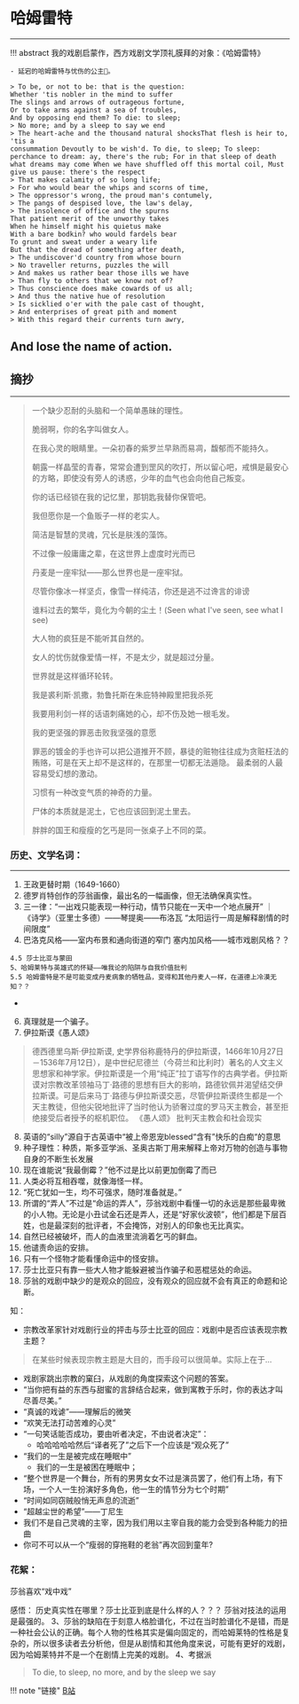 # 哈姆雷特
----


!!! abstract 
    我的戏剧启蒙作，西方戏剧文学顶礼膜拜的对象：《哈姆雷特》

    - 延宕的哈姆雷特与忧伤的公主👸。

    > To be, or not to be: that is the question:
    Whether 'tis nobler in the mind to suffer
    The slings and arrows of outrageous fortune,
    Or to take arms against a sea of troubles,
    And by opposing end them? To die: to sleep;
    > No more; and by a sleep to say we end
    > The heart-ache and the thousand natural shocksThat flesh is heir to, 'tis a     
    consummation Devoutly to be wish'd. To die, to sleep; To sleep: perchance to dream: ay, there's the rub; For in that sleep of death what dreams may come When we have shuffled off this mortal coil, Must give us pause: there's the respect
    > That makes calamity of so long life;
    > For who would bear the whips and scorns of time,
    > The oppressor's wrong, the proud man's contumely,
    > The pangs of despised love, the law's delay,
    > The insolence of office and the spurns
    That patient merit of the unworthy takes
    When he himself might his quietus make
    With a bare bodkin? who would fardels bear
    To grunt and sweat under a weary life
    But that the dread of something after death,
    > The undiscover'd country from whose bourn
    > No traveller returns, puzzles the will
    > And makes us rather bear those ills we have
    > Than fly to others that we know not of?
    > Thus conscience does make cowards of us all;
    > And thus the native hue of resolution
    > Is sicklied o'er with the pale cast of thought,
    > And enterprises of great pith and moment
    > With this regard their currents turn awry,

And lose the name of action.
------


## 摘抄
----

> 一个缺少忍耐的头脑和一个简单愚昧的理性。
> 
> 脆弱啊，你的名字叫做女人。
> 
> 在我心灵的眼睛里。一朵初春的紫罗兰早熟而易凋，馥郁而不能持久。
> 
> 朝露一样晶莹的青春，常常会遭到罡风的吹打，所以留心吧，戒惧是最安心的方略，即使没有旁人的诱惑，少年的血气也会向他自己叛变。
> 
> 你的话已经锁在我的记忆里，那钥匙我替你保管吧。
> 
> 我但愿你是一个鱼贩子一样的老实人。
> 
> 简洁是智慧的灵魂，冗长是肤浅的藻饰。
> 
> 不过像一般庸庸之辈，在这世界上虚度时光而已
> 
> 丹麦是一座牢狱——那么世界也是一座牢狱。
> 
> 尽管你像冰一样坚贞，像雪一样纯洁，你还是逃不过谗言的诽谤
> 
> 谁料过去的繁华，竟化为今朝的尘土！(Seen what I've seen, see what I see)
> 
> 大人物的疯狂是不能听其自然的。
> 
> 女人的忧伤就像爱情一样，不是太少，就是超过分量。
> 
> 世界就是这样循环轮转。
> 
> 我是裘利斯·凯撒，勃鲁托斯在朱庇特神殿里把我杀死
> 
> 我要用利剑一样的话语刺痛她的心，却不伤及她一根毛发。
> 
> 我的更坚强的罪恶击败我坚强的意愿
> 
> 罪恶的镀金的手也许可以把公道推开不顾，暴徒的赃物往往成为贪赃枉法的贿赂，可是在天上却不是这样的，在那里一切都无法遁隐。
>  最柔弱的人最容易受幻想的激动。
> 
> 习惯有一种改变气质的神奇的力量。
> 
>  尸体的本质就是泥土，它也应该回到泥土里去。
> 
> 胖胖的国王和瘦瘦的乞丐是同一张桌子上不同的菜。



### 历史、文学名词：
---

1. 王政更替时期（1649-1660）
2. 德罗肖特创作的莎翁画像，最出名的一幅画像，但无法确保真实性。
3. 三一律：“一出戏只能表现一种行动，情节只能在一天中一个地点展开” ｜ 《诗学》（亚里士多德）——琴提奥——布洛瓦
“太阳运行一周是解释剧情的时间限度”
4. 巴洛克风格——室内布景和通向街道的窄门
      塞内加风格——城市戏剧风格？？
```
4.5 莎士比亚与蒙田
5、哈姆莱特与英雄式的怀疑——唯我论的陷阱与自我价值批判
5.5 哈姆雷特是不是可能变成丹麦病象的牺牲品，变得和其他丹麦人一样，在道德上冷漠无知？？

```
- 
6. 真理就是一个骗子。
7. 伊拉斯谟《愚人颂》
> 德西德里乌斯·伊拉斯谟, 史学界俗称鹿特丹的伊拉斯谟，1466年10月27日－1536年7月12日），是中世纪尼德兰（今荷兰和比利时）著名的人文主义思想家和神学家。伊拉斯谟是一个用“纯正”拉丁语写作的古典学者。伊拉斯谟对宗教改革领袖马丁·路德的思想有巨大的影响，路德钦佩并渴望结交伊拉斯谟。可是后来马丁·路德与伊拉斯谟交恶，尽管伊拉斯谟终生都是一个天主教徒，但他尖锐地批评了当时他认为骄奢过度的罗马天主教会，甚至拒绝接受后者授予的枢机职位。
> 《愚人颂》 批判天主教会和社会现实
8. 英语的“silly”源自于古英语中“被上帝恩宠blessed“含有”快乐的白痴“的意思
9. 种子理性：种质，斯多亚学派、圣奥古斯丁用来解释上帝对万物的创造与事物自身的不断生长发展
10. 现在谁能说“我最倒霉？”他不过是比以前更加倒霉了而已
11. 人类必将互相吞噬，就像海怪一样。
12. “死亡犹如一生，均不可强求，随时准备就是。”
13. 所谓的“弄人”不过是“命运的弄人”，莎翁戏剧中看懂一切的永远是那些最卑微的小人物。无论是小丑试金石还是弄人，还是“好家伙波顿”，他们都是下层百姓，也是最深刻的批评者，不会掩饰，对别人的印象也无比真实。
14. 自然已经被破坏，而人的血液里流淌着乞丐的鲜血。
15. 他谴责命运的安排。
16. 只有一个怪物才能看懂命运中的怪安排。
17. 莎士比亚只有靠一些大人物才能躲避被当作骗子和恶棍惩处的命运。
18. 莎翁的戏剧中缺少的是观众的回应，没有观众的回应就不会有真正的命题和论断。


知：
- 宗教改革家针对戏剧行业的抨击与莎士比亚的回应：戏剧中是否应该表现宗教主题？
> 在某些时候表现宗教主题是大目的，而手段可以很简单。实际上在于...
- 戏剧家跳出宗教的窠臼，从戏剧的角度探索这个问题的答案。
- “当你把有益的东西与甜蜜的言辞结合起来，做到寓教于乐时，你的表达才叫尽善尽美。”
- “真诚的戏谑”——理解后的微笑
- “欢笑无法打动苦难的心灵”
- “一句笑话能否成功，要由听者决定，不由说者决定”：
  - 哈哈哈哈哈然后“译者死了”之后下一个应该是“观众死了”
- “我们的一生是被完成在睡眠中”
  - 我们的一生是被困在睡眠中；
- “整个世界是一个舞台，所有的男男女女不过是演员罢了，他们有上场，有下场，一个人一生扮演好多角色，他一生的情节分为七个时期”
- “时间如同窃贼般悄无声息的流逝”
- “超越尘世的希望”——丁尼生
- 我们不是自己灵魂的主宰，因为我们用以主宰自我的能力会受到各种能力的扭曲
- 你可不可以从一个“瘦弱的穿拖鞋的老翁”再次回到童年?



### 花絮：
莎翁喜欢“戏中戏”

感悟：
历史真实性在哪里？莎士比亚到底是什么样的人？？？
莎翁对技法的运用是最强的。
3、莎翁的缺陷在于刻意人格脸谱化，不过在当时脸谱化不是错，而是一种社会公认的正确。每个人物的性格其实是偏向固定的，而哈姆莱特的性格是复杂的，所以很多读者去分析他，但是从剧情和其他角度来说，可能有更好的戏剧，因为哈姆莱特并不是一个在剧情上完美的戏剧。
4、考据派



> To die, to sleep, no more, and by the sleep we say 

!!! note "链接"
    [B站](https://www.bilibili.com/bangumi/play/ep406151?theme=movie&spm_id_from=333.337.0.0)